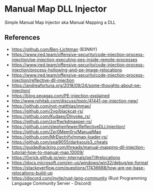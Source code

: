 # Manual Map DLL Injector

Simple Manual Map Injector aka Manual Mapping a DLL


## References

* https://github.com/Ben-Lichtman (B3NNY)
* https://www.ired.team/offensive-security/code-injection-process-injection/pe-injection-executing-pes-inside-remote-processes
* https://www.ired.team/offensive-security/code-injection-process-injection/process-hollowing-and-pe-image-relocations
* https://www.ired.team/offensive-security/code-injection-process-injection/reflective-dll-injection
* https://andreafortuna.org/2018/09/24/some-thoughts-about-pe-injection/
* https://blog.sevagas.com/PE-injection-explained
* http://www.rohitab.com/discuss/topic/41441-pe-injection-new/
* https://github.com/not-matthias/mmap/
* https://github.com/2vg/blackcat-rs/
* https://github.com/Kudaes/DInvoke_rs/
* https://github.com/zorftw/kdmapper-rs/
* https://github.com/stephenfewer/ReflectiveDLLInjection/
* https://github.com/Zer0Mem0ry/ManualMap
* https://github.com/MrElectrify/mmap-loader-rs/
* https://github.com/seal9055/darksouls3_cheats
* https://guidedhacking.com/threads/manual-mapping-dll-injection-tutorial-how-to-manual-map.10009/
* https://0xrick.github.io/win-internals/pe7/#relocations
* https://docs.microsoft.com/en-us/windows/win32/debug/pe-format
* https://stackoverflow.com/questions/17436668/how-are-pe-base-relocations-build-up
* https://discord.com/invite/rust-lang-community (Rust Programming Language Community Server - Discord)
